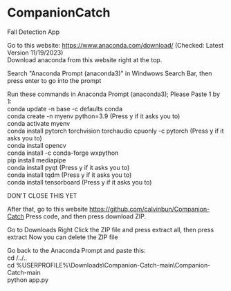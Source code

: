 # CompanionCatch
Fall Detection App

Go to this website: https://www.anaconda.com/download/ (Checked: Latest Version 11/19/2023)<br>
Download anaconda from this website right at the top.

Search "Anaconda Prompt (anaconda3)" in Windwows Search Bar, then press enter to go into the prompt

Run these commands in Anaconda Prompt (anaconda3); Please Paste 1 by 1:<br>
conda update -n base -c defaults conda<br>
conda create -n myenv python=3.9                                          (Press y if it asks you to)<br>
conda activate myenv<br>
conda install pytorch torchvision torchaudio cpuonly -c pytorch           (Press y if it asks you to)<br>
conda install opencv<br>
conda install -c conda-forge wxpython <br>
pip install mediapipe<br>
conda install pyqt                                                        (Press y if it asks you to)<br>
conda install tqdm                                                        (Press y if it asks you to)<br>
conda install tensorboard                                                 (Press y if it asks you to)<br>

DON'T CLOSE THIS YET

After that, go to this website https://github.com/calvinbun/Companion-Catch
Press code, and then press download ZIP.

Go to Downloads
Right Click the ZIP file and press extract all, then press extract
Now you can delete the ZIP file

Go back to the Anaconda Prompt and paste this:<br>
cd /../..<br>
cd %USERPROFILE%\Downloads\Companion-Catch-main\Companion-Catch-main<br>
python app.py
